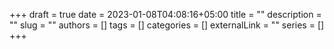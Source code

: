 +++ 
draft = true
date = 2023-01-08T04:08:16+05:00
title = ""
description = ""
slug = ""
authors = []
tags = []
categories = []
externalLink = ""
series = []
+++
